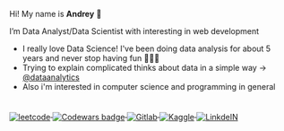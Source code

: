 Hi! My name is **Andrey** 👋    

I’m Data Analyst/Data Scientist with interesting in web development

- I really love Data Science! I've been doing data analysis for about 5 years and never stop having fun 🏄🏼‍♂️
- Trying to explain complicated thinks about data in a simple way -> [@dataanalytics](https://www.instagram.com/dataanalytics/)
- Also i'm interested in computer science and programming in general </br> 

</br>
  <a class="header-badge" target="_blank" href="https://leetcode.com/andreikorotkiy/">
      <img align="middle" alt="leetcode" src="https://img.shields.io/badge/dynamic/json?style=for-the-badge&labelColor=black&color=%23ffa116&label=Solved&query=solvedOverTotal&url=https%3A%2F%2Fleetcode-badge.vercel.app%2Fapi%2Fusers%2Fandreikorotkiy&logo=leetcode&logoColor=yellow">
  </a>
  
  <a class="header-badge" target="_blank" href="https://www.codewars.com/users/Andreilinch">
      <img align="middle" alt="Codewars badge" src="https://img.shields.io/badge/Codewars-B1361E?style=for-the-badge&logo=codewars&logoColor=grey">
  </a>
  </a>
    <a class="header-badge" target="_blank" href="https://gitlab.com/apocrf">
      <img align="middle" alt="Gitlab" src="https://img.shields.io/badge/gitlab-white?style=for-the-badge&logo=Gitlab">
  </a>
    <a target="_blank" href="https://www.kaggle.com/andreikorotkiy/">
  <img align="middle" alt="Kaggle" src="https://img.shields.io/badge/Kaggle-035a7d?style=for-the-badge&logo=kaggle&logoColor=white" />
  </a>
    <a class="header-badge" target="_blank" href="https://www.linkedin.com/in/andrey-korotkiy/">
      <img align="middle" alt="LinkdeIN" src="https://img.shields.io/badge/LinkedIn-0077B5?style=for-the-badge&logo=linkedin&logoColor=white">
  </a>


  
  
 <!--- ![LeetCode Stats](https://leetcard.jacoblin.cool/andreikorotkiy?theme=dark&font=Montserrat&ext=heatmap)  --->
 
<!---
Andreilinch/Andreilinch is a ✨ special ✨ repository because its `README.md` (this file) appears on your GitHub profile.
You can click the Preview link to take a look at your changes.
--->
